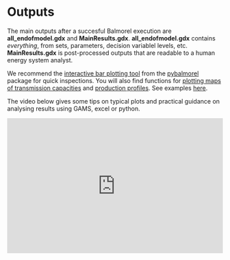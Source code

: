 # Outputs

The main outputs after a succesful Balmorel execution are **all_endofmodel.gdx** and **MainResults.gdx**. **all_endofmodel.gdx** contains *everything*, from sets, parameters, decision variablel levels, etc. **MainResults.gdx** is post-processed outputs that are readable to a human energy system analyst. 

We recommend the [interactive bar plotting tool](https://balmorelcommunity.github.io/pybalmorel/autoapi/pybalmorel/classes/index.html#pybalmorel.classes.MainResults.interactive_bar_chart) from the [pybalmorel](https://balmorelcommunity.github.io/pybalmorel/) package for quick inspections. You will also find functions for [plotting maps of transmission capacities](https://balmorelcommunity.github.io/pybalmorel/autoapi/pybalmorel/classes/index.html#pybalmorel.classes.MainResults.plot_map) and [production profiles](https://balmorelcommunity.github.io/pybalmorel/autoapi/pybalmorel/classes/index.html#pybalmorel.classes.MainResults.plot_profile). See examples [here](https://github.com/balmorelcommunity/pybalmorel/blob/master/examples/PostProcessing.ipynb).

The video below gives some tips on typical plots and practical guidance on analysing results using GAMS, excel or python.
<div style="display: flex; justify-content: center;">
    <iframe width="560" height="315" src="https://www.youtube.com/embed/zwHoo5zLm6g?si=_9gCkqq1ugRf2g30" title="YouTube video player" frameborder="0" allow="accelerometer; autoplay; clipboard-write; encrypted-media; gyroscope; picture-in-picture; web-share" referrerpolicy="strict-origin-when-cross-origin" allowfullscreen></iframe>
</div>
<br>
